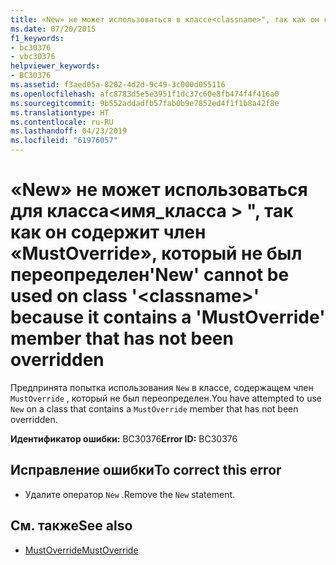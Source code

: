 ```yaml
---
title: «New» не может использоваться в классе<classname>", так как он содержит член «MustOverride», который не был переопределен
ms.date: 07/20/2015
f1_keywords:
- bc30376
- vbc30376
helpviewer_keywords:
- BC30376
ms.assetid: f3aed05a-8202-4d2d-9c49-3c000d055116
ms.openlocfilehash: afc8783d5e5e3951f1dc37c60e8fb474f4f416a0
ms.sourcegitcommit: 9b552addadfb57fab0b9e7852ed4f1f1b8a42f8e
ms.translationtype: HT
ms.contentlocale: ru-RU
ms.lasthandoff: 04/23/2019
ms.locfileid: "61976057"
---
```

# <a name="new-cannot-be-used-on-class-classname-because-it-contains-a-mustoverride-member-that-has-not-been-overridden"></a><span data-ttu-id="727db-102">«New» не может использоваться для класса\<имя_класса > ", так как он содержит член «MustOverride», который не был переопределен</span><span class="sxs-lookup"><span data-stu-id="727db-102">'New' cannot be used on class '\<classname>' because it contains a 'MustOverride' member that has not been overridden</span></span>
<span data-ttu-id="727db-103">Предпринята попытка использования `New` в классе, содержащем член `MustOverride` , который не был переопределен.</span><span class="sxs-lookup"><span data-stu-id="727db-103">You have attempted to use `New` on a class that contains a `MustOverride` member that has not been overridden.</span></span>  
  
 <span data-ttu-id="727db-104">**Идентификатор ошибки:** BC30376</span><span class="sxs-lookup"><span data-stu-id="727db-104">**Error ID:** BC30376</span></span>  
  
## <a name="to-correct-this-error"></a><span data-ttu-id="727db-105">Исправление ошибки</span><span class="sxs-lookup"><span data-stu-id="727db-105">To correct this error</span></span>  
  
- <span data-ttu-id="727db-106">Удалите оператор `New` .</span><span class="sxs-lookup"><span data-stu-id="727db-106">Remove the `New` statement.</span></span>  
  
## <a name="see-also"></a><span data-ttu-id="727db-107">См. также</span><span class="sxs-lookup"><span data-stu-id="727db-107">See also</span></span>

- [<span data-ttu-id="727db-108">MustOverride</span><span class="sxs-lookup"><span data-stu-id="727db-108">MustOverride</span></span>](../../visual-basic/language-reference/modifiers/mustoverride.md)
